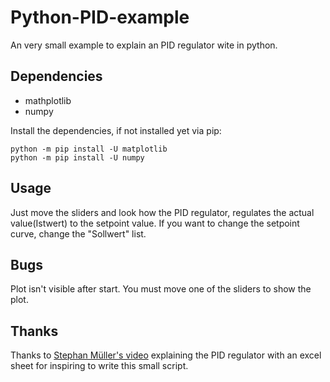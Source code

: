 # Python-PID-example
An very small example to explain an PID regulator wite in python.

## Dependencies
- mathplotlib
- numpy

Install the dependencies, if not installed yet via pip:
    
    python -m pip install -U matplotlib
    python -m pip install -U numpy
    
## Usage
Just move the sliders and look how the PID regulator, regulates the actual value(Istwert) to the setpoint value. If you want to change the setpoint curve, change the "Sollwert" list. 

## Bugs
Plot isn't visible after start. You must move one of the sliders to show the plot.

## Thanks
Thanks to [Stephan Müller's video](https://www.youtube.com/watch?v=dPkFMeiUni4) explaining the PID regulator with an excel sheet for inspiring to write this small script.
